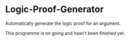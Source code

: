 # Logic-Proof-Generator
Automatically generate the logic proof for an argument.

This programme is on going and hasn't been finished yet.
